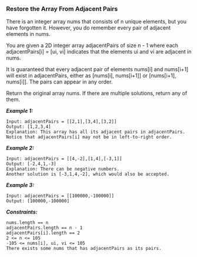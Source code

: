 ### Restore the Array From Adjacent Pairs

There is an integer array nums that consists of n unique elements, but you have forgotten it. However, you do remember every pair of adjacent elements in nums.

You are given a 2D integer array adjacentPairs of size n - 1 where each adjacentPairs[i] = [ui, vi] indicates that the elements ui and vi are adjacent in nums.

It is guaranteed that every adjacent pair of elements nums[i] and nums[i+1] will exist in adjacentPairs, either as [nums[i], nums[i+1]] or [nums[i+1], nums[i]]. The pairs can appear in any order.

Return the original array nums. If there are multiple solutions, return any of them.

 

***Example 1:***

    Input: adjacentPairs = [[2,1],[3,4],[3,2]]
    Output: [1,2,3,4]
    Explanation: This array has all its adjacent pairs in adjacentPairs.
    Notice that adjacentPairs[i] may not be in left-to-right order.

***Example 2:***

    Input: adjacentPairs = [[4,-2],[1,4],[-3,1]]
    Output: [-2,4,1,-3]
    Explanation: There can be negative numbers.
    Another solution is [-3,1,4,-2], which would also be accepted.
    
    
***Example 3:***

    Input: adjacentPairs = [[100000,-100000]]
    Output: [100000,-100000]
 

***Constraints:***

    nums.length == n
    adjacentPairs.length == n - 1
    adjacentPairs[i].length == 2
    2 <= n <= 105
    -105 <= nums[i], ui, vi <= 105
    There exists some nums that has adjacentPairs as its pairs.




